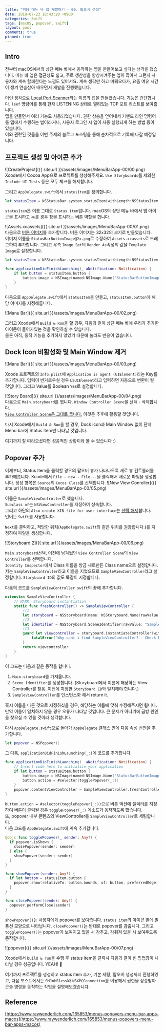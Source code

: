 ```yaml
---
title: "맥용 메뉴 바 앱 개발하기 - 00. 팝오버 생성"
date: 2018-07-23 18:43:20 +0900
categories: Swift
tags: [macOS, popover, swift]
layout: post
comments: true
pinned: true
---
```


## Intro
전부터 macOS에서의 상단 메뉴 바에서 동작하는 앱을 만들어보고 싶다는 생각을 했습니다. 메뉴 바 앱은 접근성도 쉽고, 주로 생산성을 향상시켜주는 앱이 많아서 그런지 사용자와 계속 함께한다는 느낌도 있어서요. 계속 생각만 하고 미뤄오다가, 요즘 여유 시간이 생겨 연습삼아 배우면서 개발을 진행했습니다.

이런 생각으로 [Local Port Scanner](https://github.com/rajephon/LocalPortScanner)라는 이름의 앱을 만들었습니다. 기능은 간단합니다. `lsof` 명령어를 통해 현재 LISTENING 상태로 열려있는 TCP 포트 리스트를 보여줍니다.  
앱을 만들면서 여러 기능도 사용되었습니다. 권한 상승을 얻어내서 커맨드 라인 명령어를 앱에서 수행하는 법이라거나, 사용자 로그인 시 앱이 자동 실행되게 하는 방법 등이 있습니다.  
이와 관련된 것들을 이번 주제의 블로그 포스팅을 통해 순차적으로 기록해 나갈 예정입니다.

## 프로젝트 생성 및 아이콘 추가
![CreateProject]({{ site.url }}/assets/images/MenuBarApp-00/00.png)  
Xcode에서 Cocoa App으로 프로젝트를 생성해주세요. `Use Storyboards`를 제외한 `Include UI Tests` 등은 모두 체크를 해제합니다.

그리고 `AppDelegate.swift`에서 `statusItem`를 정의합니다.
```swift
let statusItem = NSStatusBar.system.statusItem(withLength:NSStatusItem.squareLength)
```
`statusItem`은 이름 그대로 `Status Item`입니다. macOS의 상단 메뉴 바에서 앱 아이콘을 표시하고 누를 경우 창을 표시하는 버튼 역할을 합니다.  

![Assets.xcassets]({{ site.url }}/assets/images/MenuBarApp-00/01.png)  
다음으로 [버튼 이미지](https://github.com/rajephon/LocalPortScanner/blob/master/PortScanner/Assets.xcassets/StatusBarButtonImage.imageset/StatusBarButtonImage%402x.png)를 추가합니다. 버튼 이미지는 32x32의 크기로 만들었습니다.  
이미지 이름을 `StatusBarButtonImage@2x.png`로 수정하여 `Assets.xcassets`로 드래그하여 추가합니다. 그리고 우측 `Image Set`의 `Render As`속성의 값을 `Template Image`로 설정합니다.

```swift
let statusItem = NSStatusBar.system.statusItem(withLength:NSStatusItem.squareLength)

func applicationDidFinishLaunching(_ aNotification: Notification) {
    if let button = statusItem.button {
        button.image = NSImage(named:NSImage.Name("StatusBarButtonImage"))
    }
}
```
다음으로 `AppDelegate.swift`에서 `statusItem`을 만들고, `statusItem.button`에 해당 이미지를 지정해줍니다.

![Manu Bar]({{ site.url }}/assets/images/MenuBarApp-00/02.png)  

그리고 Xcode에서 `Build & Run`을 할 경우, 다음과 같이 상단 메뉴 바에 우리가 추가한 아이콘이 들어가있는 것을 확인하실 수 있습니다.  
물론 아직, 동작 기능을 추가하지 않았기 때문에 눌러도 반응이 없습니다. 

## Dock Icon 비활성화 및 Main Window 제거

![Manu Bar]({{ site.url }}/assets/images/MenuBarApp-00/03.png)  

Xcode 프로젝트의 `Info.plist`에 `Application is agent (UIElement)`라는 Key를 추가합니다. 입력이 번거로우실 경우 `LSUIElement`라고 입력하면 자동으로 변환이 될 것입니다. 그리고 Value를 Boolean `YES`로 설정합니다.

![Story Board]({{ site.url }}/assets/images/MenuBarApp-00/04.png)  
다음으로 `Main.storyboard`를 엽니다. `Window Controller Scene`을 선택 - 삭제합니다.  
<u>`View Controller Scene`은 그대로 둡니다.</u> 이것은 추후에 활용할 것입니다.

다시 Xcode에서 `Build & Run`을 할 경우, Dock icon과 Main Window 없이 단지 Menu bar에 Status Item만 나타날 것입니다.

여기까지 잘 따라오셨다면 성공적인 상황이라 볼 수 있습니다 :)

## Popover 추가
이제부터, Status Item을 클릭할 경우의 팝오버 뷰가 나타나도록 새로 뷰 컨트롤러를 추가해봅니다. Xcode에서 `File - new - File...`을 클릭해서 새로운 파일을 생성합니다. 생성 항목은 `Source`의 `Cocos Class`를 선택합니다.
![New View Conroller]({{ site.url }}/assets/images/MenuBarApp-00/05.png)  

이름은 `SampleViewController`로 했습니다.  
`Subclass of`는 `NSViewController`를 지정하여 상속합니다.  
그리고 하단의 `Also create XIB file for user interface`는 <u>선택 해제</u>합니다.  
언어는 `Swift`를 사용합니다.  

`Next`를 클릭하고, 적당한 위치(`AppDelegate.swift`와 같은 위치를 권장합니다.)를 지정하여 파일을 생성합니다.

![Storyboard 2]({{ site.url }}/assets/images/MenuBarApp-00/06.png)  

`Main.storyboard`선택, 이전에 남겨뒀던 `View Controller Scene`의 `View Controller`를 선택합니다.  
`Identity Inspector`에서 Class 이름을 방금 새로만든 Class name으로 설정합니다. 저는 `SampleViewController`라고 이름을 지었으므로 `SampleViewController`라고 설정합니다. `Storyboard ID`의 값도 똑같이 지정합니다.

다음의 코드를 `SampleViewController.swift`의 끝에 추가합니다.
```swift
extension SampleViewController {
    // MARK: Storyboard instantiation
    static func freshController() -> SampleViewController {
        //1.
        let storyboard = NSStoryboard(name: NSStoryboard.Name(rawValue: "Main"), bundle: nil)
        //2.
        let identifier = NSStoryboard.SceneIdentifier(rawValue: "SampleViewController")
        //3.
        guard let viewcontroller = storyboard.instantiateController(withIdentifier: identifier) as? SampleViewController else {
            fatalError("Why cant i find SampleViewController? - Check Main.storyboard")
        }
        return viewcontroller
    }
}
```
이 코드는 다음과 같은 동작을 합니다.  
1. `Main.storyboard`를 가져옵니다.
2. `Scene Identifier`를 생성합니다. (Storyboard에서 이름에 해당하는 View Controller를 찾음. 이전에 지정한 `Storyboard ID`와 일치해야 합니다.)
3. `SampleViewController`를 인스턴스화 해서 return it.

혹시 이름을 다른 것으로 지정하셨을 경우, 해당하는 이름에 맞춰 수정해주시면 됩니다.
만약 이름이 일치하지 않을 경우 오류가 나타날 것입니다. 큰 문제가 아니기에 금방 원인을 찾으실 수 있을 것이라 생각합니다.

다시 `AppDelegate.swift`으로 돌아가 `AppDelegate` 클래스 안에 다음 속성 선언을 추가합니다.
```swift
let popover = NSPopover()
```
그 다음, `applicationDidFinishLaunching(_:)`에 코드를 추가합니다.  
```swift
func applicationDidFinishLaunching(_ aNotification: Notification) {
    // Insert code here to initialize your application
    if let button = statusItem.button {
        button.image = NSImage(named:NSImage.Name("StatusBarButtonImage"))
        button.action = #selector(togglePopover(_:))
    }
    popover.contentViewController = SampleViewController.freshController()
}
```
`button.action = #selector(togglePopover(_:))`으로 버튼 액션에 셀렉터를 지정하여 버튼이 클릭될 경우 `togglePopover(_:)` 메소드가 동작하도록 했습니다.  
또, popover 내부 콘텐츠의 ViewController를 `SampleViewController`로 세팅합니다.  
다음 코드를 `AppDelegate.swift`에 계속 추가합니다.

```swift
@objc func togglePopover(_ sender: Any?) {
  if popover.isShown {
    closePopover(sender: sender)
  } else {
    showPopover(sender: sender)
  }
}

func showPopover(sender: Any?) {
  if let button = statusItem.button {
    popover.show(relativeTo: button.bounds, of: button, preferredEdge: NSRectEdge.minY)
  }
}

func closePopover(sender: Any?) {
  popover.performClose(sender)
}
```

`showPopover()`는 사용자에게 popover를 보여줍니다. `status item`의 아이콘 밑에 말풍선 모양으로 나타납니다. `closePopover()`는 반대로 popover를 감춥니다. 그리고 `togglePopover()`는 popover가 보여지고 있을 시 감추고, 감춰져 있을 시 보여주도록 동작합니다.

![popover]({{ site.url }}/assets/images/MenuBarApp-00/07.png)  

Xcode에서 `build & run`을 수행 후 status item을 클릭시 다음과 같이 빈 팝업창이 나타날 경우 성공입니다. YEAH! 🎉

여기까지 프로젝트를 생성하고 status item 추가, 기본 세팅, 팝오버 생성까지 진행하였고, 다음 포스트에서는 `SMJobBless`와 `NSXPCConnection`를 이용해서 권한을 상승받아 콘솔 명령을 동작하는 작업을 설명해보겠습니다.

## Reference
[https://www.raywenderlich.com/165853/menus-popovers-menu-bar-apps-macos](https://www.raywenderlich.com/165853/menus-popovers-menu-bar-apps-macos)